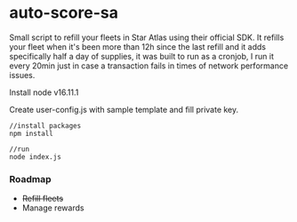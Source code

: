 # auto-score-sa
Small script to refill your fleets in Star Atlas using their official SDK.
It refills your fleet when it's been more than 12h since the last refill and it adds specifically half a day of supplies, it was built to run as a cronjob, I run it every 20min just in case a transaction fails in times of network performance issues.

Install node v16.11.1

Create user-config.js with sample template and fill private key.

```
//install packages
npm install

//run
node index.js
```

### Roadmap
 - ~~Refill fleets~~
 - Manage rewards